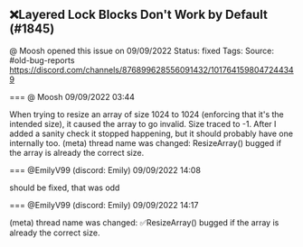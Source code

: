 ## ❌Layered Lock Blocks Don't Work by Default (#1845)
@ Moosh opened this issue on 09/09/2022
Status: fixed
Tags: 
Source: #old-bug-reports https://discord.com/channels/876899628556091432/1017641598047244349


=== @ Moosh 09/09/2022 03:44

When trying to resize an array of size 1024 to 1024 (enforcing that it's the intended size), it caused the array to go invalid. Size traced to -1. After I added a sanity check it stopped happening, but it should probably have one internally too.
(meta) thread name was changed: ResizeArray() bugged if the array is already the correct size.

=== @EmilyV99 (discord: Emily) 09/09/2022 14:08

should be fixed, that was odd

=== @EmilyV99 (discord: Emily) 09/09/2022 14:17

(meta) thread name was changed: ✅ResizeArray() bugged if the array is already the correct size.
